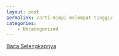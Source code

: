 ```yaml
---
layout: post
permalink: /arti-mimpi-melompat-tinggi/
categories:
    - Uncategorized
---
```


[Baca Selengkapnya](/02)